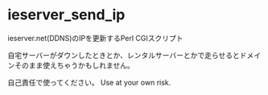 # ieserver_send_ip
ieserver.net(DDNS)のIPを更新するPerl CGIスクリプト

自宅サーバーがダウンしたときとか、レンタルサーバーとかで走らせるとドメインそのまま使えちゃうかもしれません。

自己責任で使ってください。
Use at your own risk. 
